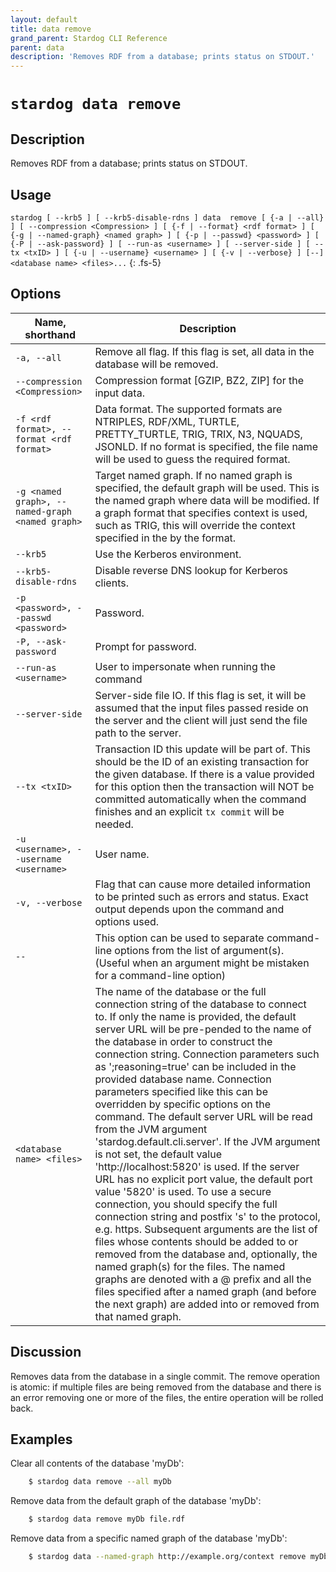 ```yaml
---
layout: default
title: data remove
grand_parent: Stardog CLI Reference
parent: data
description: 'Removes RDF from a database; prints status on STDOUT.'
---
```


#  `stardog data remove` 
## Description
Removes RDF from a database; prints status on STDOUT.<br>
## Usage
`stardog [ --krb5 ] [ --krb5-disable-rdns ] data  remove [ {-a | --all} ] [ --compression <Compression> ] [ {-f | --format} <rdf format> ] [ {-g | --named-graph} <named graph> ] [ {-p | --passwd} <password> ] [ {-P | --ask-password} ] [ --run-as <username> ] [ --server-side ] [ --tx <txID> ] [ {-u | --username} <username> ] [ {-v | --verbose} ] [--] <database name> <files>...`
{: .fs-5}
## Options

Name, shorthand | Description 
---|---
`-a, --all` | Remove all flag. If this flag is set, all data in the database will be removed.
`--compression <Compression>` | Compression format [GZIP, BZ2, ZIP] for the input data.
`-f <rdf format>, --format <rdf format>` | Data format. The supported formats are NTRIPLES, RDF/XML, TURTLE, PRETTY_TURTLE, TRIG, TRIX, N3, NQUADS, JSONLD. If no format is specified, the file name will be used to guess the required format.
`-g <named graph>, --named-graph <named graph>` | Target named graph. If no named graph is specified, the default graph will be used. This is the named graph where data will be modified. If a graph format that specifies context is used, such as TRIG, this will override the context specified in the by the format.
`--krb5` | Use the Kerberos environment.
`--krb5-disable-rdns` | Disable reverse DNS lookup for Kerberos clients.
`-p <password>, --passwd <password>` | Password.
`-P, --ask-password` | Prompt for password.
`--run-as <username>` | User to impersonate when running the command
`--server-side` | Server-side file IO. If this flag is set, it will be assumed that the input files passed reside on the server and the client will just send the file path to the server.
`--tx <txID>` | Transaction ID this update will be part of. This should be the ID of an existing transaction for the given database. If there is a value provided for this option then the transaction will NOT be committed automatically when the command finishes and an explicit `tx commit` will be needed.
`-u <username>, --username <username>` | User name.
`-v, --verbose` | Flag that can cause more detailed information to be printed such as errors and status. Exact output depends upon the command and options used.
`--` | This option can be used to separate command-line options from the list of argument(s). (Useful when an argument might be mistaken for a command-line option)
`<database name> <files>` | The name of the database or the full connection string of the database to connect to. If only the name is provided, the default server URL will be pre-pended to the name of the database in order to construct the connection string. Connection parameters such as ';reasoning=true' can be included in the provided database name. Connection parameters specified like this can be overridden by specific options on the command. The default server URL will be read from the JVM argument 'stardog.default.cli.server'. If the JVM argument is not set, the default value 'http://localhost:5820' is used. If the server URL has no explicit port value, the default port value '5820' is used.  To use a secure connection, you should specify the full connection string and postfix 's' to the protocol, e.g. https. Subsequent arguments are the list of files whose contents should be added to or removed from the database and, optionally, the named graph(s) for the files. The named graphs are denoted with a @ prefix and all the files specified after a named graph (and before the next graph) are added into or removed from that named graph.

## Discussion
Removes data from the database in a single commit. The remove operation is atomic: if multiple files are being removed from the database and there is an error removing one or more of the files, the entire operation will be rolled back.

## Examples
Clear all contents of the database 'myDb':
```bash
    $ stardog data remove --all myDb
```
Remove data from the default graph of the database 'myDb':
```bash
    $ stardog data remove myDb file.rdf
```
Remove data from a specific named graph of the database 'myDb':
```bash
    $ stardog data --named-graph http://example.org/context remove myDb file.rdf
```

